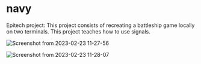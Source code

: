 # navy
Epitech project:
This project consists of recreating a battleship game locally on two terminals.
This project teaches how to use signals.


![Screenshot from 2023-02-23 11-27-56](https://user-images.githubusercontent.com/114691987/220881657-a3282835-bf71-4987-aded-525c70634dac.png)


![Screenshot from 2023-02-23 11-28-07](https://user-images.githubusercontent.com/114691987/220881683-34a76d8e-d04e-43a9-b2fc-3729f9912323.png)

